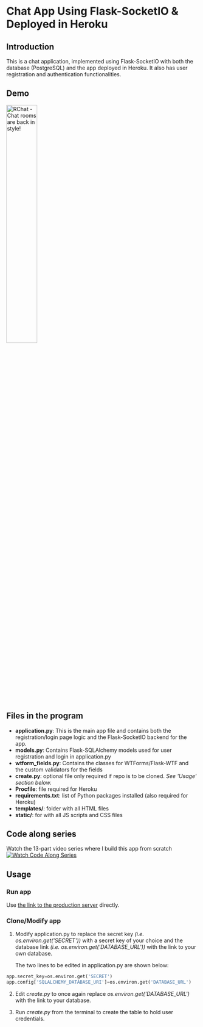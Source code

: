 
# Chat App Using Flask-SocketIO & Deployed in Heroku

## Introduction
This is a chat application, implemented using Flask-SocketIO with both the database (PostgreSQL) and the app deployed in Heroku. It also has user registration and authentication functionalities.

## Demo
<img src="https://github.com/sandeepsudhakaran/rchat-app/blob/master/static/images/demo-on-github.gif" alt="RChat - Chat rooms are back in style!" width="40%" height="40%">

## Files in the program
- **application.py**: This is the main app file and contains both the registration/login page logic and the Flask-SocketIO backend for the app.
- **models.py**: Contains Flask-SQLAlchemy models used for user registration and login in application.py
- **wtform_fields.py**: Contains the classes for WTForms/Flask-WTF and the custom validators for the fields
- **create.py**: optional file only required if repo is to be cloned. *See 'Usage' section below.*
- **Procfile**: file required for Heroku
- **requirements.txt**: list of Python packages installed (also required for Heroku)
- **templates/**: folder with all HTML files
- **static/**: for with all JS scripts and CSS files

## Code along series
Watch the 13-part video series where I build this app from scratch
<a href="https://www.youtube.com/playlist?list=PLlLKnYbrXi_rFrzsPa0NxZayHrT52a777"><img src="https://github.com/sandeepsudhakaran/rchat-app/blob/master/static/images/rchat-playlist.png" alt="Watch Code Along Series"></a>

## Usage
### Run app
Use [the link to the production server](https://rchat-app.herokuapp.com) directly.

### Clone/Modify app
1. Modify application.py to replace the secret key *(i.e. os.environ.get('SECRET'))* with a secret key of your choice and the database link *(i.e. os.environ.get('DATABASE_URL'))* with the link to your own database.

    The two lines to be edited in application.py are shown below:
```python
app.secret_key=os.environ.get('SECRET')
app.config['SQLALCHEMY_DATABASE_URI']=os.environ.get('DATABASE_URL')
```
2. Edit *create.py* to once again replace *os.environ.get('DATABASE_URL')* with the link to your database.

3. Run *create.py* from the terminal to create the table to hold user credentials.
    



